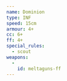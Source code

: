 ```yaml
---
name: Dominion
type: INF
speed: 15cm
armour: 4+
cc: 6+
ff: 4+
special_rules:
  - scout
weapons:
  -
    id: meltaguns-ff
---
```

